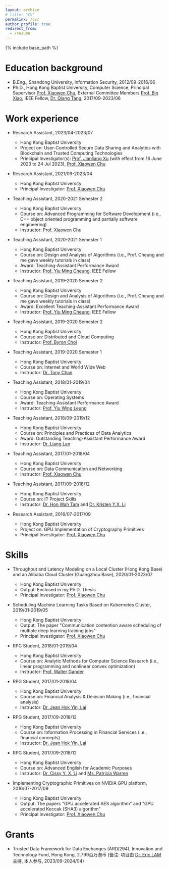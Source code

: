 ```yaml
---
layout: archive
# title: "CV"
permalink: /cv/
author_profile: true
redirect_from:
  - /resume
---
```


{% include base_path %}

Education background
======
* B.Eng., Shandong University, Information Security, 2012/09-2016/06
* Ph.D., Hong Kong Baptist University, Computer Science, Principal Supervisor [Prof. Xiaowen Chu](https://www.comp.hkbu.edu.hk/~chxw/), External Committee Members [Prof. Bin Xiao](https://web.comp.polyu.edu.hk/csbxiao/), IEEE Fellow, [Dr. Qiang Tang](https://www.sydney.edu.au/engineering/about/our-people/academic-staff/qiang-tang.html), 2017/09-2023/06


Work experience
======
* Research Assistant, 2023/04-2023/07
  * Hong Kong Baptist University
  * Project on: User-Controlled Secure Data Sharing and Analytics with Blockchain and Trusted Computing Technologies
  * Principal Investigator(s): [Prof. Jianliang Xu](https://www.comp.hkbu.edu.hk/~xujl/) (with effect from 16 June 2023 to 24 Jul 2023), [Prof. Xiaowen Chu](https://www.comp.hkbu.edu.hk/~chxw/)


* Research Assistant, 2021/09-2023/04
  * Hong Kong Baptist University
  * Principal Investigator: [Prof. Xiaowen Chu](https://www.comp.hkbu.edu.hk/~chxw/)

* Teaching Assistant, 2020-2021 Semester 2
  * Hong Kong Baptist University
  * Course on: Advanced Programming for Software Development (i.e., C++ object oriented programming and partially software engineering)
  * Instructor: [Prof. Xiaowen Chu](https://www.comp.hkbu.edu.hk/~chxw/)

* Teaching Assistant, 2020-2021 Semester 1
  * Hong Kong Baptist University
  * Course on: Design and Analysis of Algorithms (i.e., Prof. Cheung and me gave weekly tutorials in class)
  * Award: Teaching-Assistant Performance Award
  * Instructor: [Prof. Yiu Ming Cheung](https://www.comp.hkbu.edu.hk/~ymc/), IEEE Fellow
  
* Teaching Assistant, 2019-2020 Semester 2
  * Hong Kong Baptist University
  * Course on: Design and Analysis of Algorithms (i.e., Prof. Cheung and me gave weekly tutorials in class)
  * Award: Excellent Teaching-Assistant Performance Award
  * Instructor: [Prof. Yiu Ming Cheung](https://www.comp.hkbu.edu.hk/~ymc/), IEEE Fellow

* Teaching Assistant, 2019-2020 Semester 2
  * Hong Kong Baptist University
  * Course on: Distributed and Cloud Computing
  * Instructor: [Prof. Byron Choi](https://www.comp.hkbu.edu.hk/~bchoi/)

* Teaching Assistant, 2019-2020 Semester 1
  * Hong Kong Baptist University
  * Course on: Internet and World Wide Web
  * Instructor: [Dr. Tony Chan](https://www.linkedin.com/in/tony-chan-486908191/)

* Teaching Assistant, 2018/01-2019/04
  * Hong Kong Baptist University
  * Course on: Operating Systems
  * Award: Teaching-Assistant Performance Award
  * Instructor: [Prof. Yiu Wing Leung](https://www.comp.hkbu.edu.hk/v1/?page=profile&id=ywleung)

* Teaching Assistant, 2018/09-2019/12
  * Hong Kong Baptist University
  * Course on: Principles and Practices of Data Analytics
  * Award: Outstanding Teaching-Assistant Performance Award
  * Instructor: [Dr. Liang Lan](https://imd.hkbu.edu.hk/faculty-member/Dr-LAN-Liang.html)

* Teaching Assistant, 2017/01-2018/04
  * Hong Kong Baptist University
  * Course on: Data Communication and Networking
  * Instructor: [Prof. Xiaowen Chu](https://www.comp.hkbu.edu.hk/~chxw/)

* Teaching Assistant, 2017/09-2018/12
  * Hong Kong Baptist University
  * Course on: IT Project Skills
  * Instructor: [Dr. Hon Wah Tam](https://biography.omicsonline.org/hong-kong/hong-kong-baptist-university/hon-wah-tam-643540) and [Dr. Kristen Y.X. Li](https://www.comp.hkbu.edu.hk/v1/?page=profile&id=csyxli) 

* Research Assistant, 2016/07-2017/09
  * Hong Kong Baptist University
  * Project on: GPU Implementation of Cryptography Primitives
  * Principal Investigator: [Prof. Xiaowen Chu](https://www.comp.hkbu.edu.hk/~chxw/)



Skills
======  

* Throughput and Latency Modeling on a Local Cluster (Hong Kong Base) and an Alibaba Cloud Cluster (Guangzhou Base), 2020/01-2023/07
  * Hong Kong Baptist University
  * Output: Enclosed in my Ph.D. Thesis
  * Principal Investigator: [Prof. Xiaowen Chu](https://www.comp.hkbu.edu.hk/~chxw/)

* Scheduling Machine Learning Tasks Based on Kubernetes Cluster, 2019/01-2019/05
  * Hong Kong Baptist University
  * Output: The paper "Communication contention aware scheduling of multiple deep learning training jobs"
  * Principal Investigator: [Prof. Xiaowen Chu](https://www.comp.hkbu.edu.hk/~chxw/)

* RPG Student, 2018/01-2019/04
  * Hong Kong Baptist University
  * Course on: Analytic Methods for Computer Science Research (i.e., linear programming and nonlinear convex optimization)
  * Instructor: [Prof. Walter Gander](https://people.inf.ethz.ch/gander/)

* RPG Student, 2017/01-2018/04
  * Hong Kong Baptist University
  * Course on: Financial Analysis & Decision Making (i.e., financial analysis)
  * Instructor: [Dr. Jean Hok Yin, Lai](https://www.comp.hkbu.edu.hk/v1/?page=profile&id=jeanlai)

* RPG Student, 2017/09-2018/12
  * Hong Kong Baptist University
  * Course on: Information Processing in Financial Services (i.e., financial concepts)
  * Instructor: [Dr. Jean Hok Yin, Lai](https://www.comp.hkbu.edu.hk/v1/?page=profile&id=jeanlai)

* RPG Student, 2017/09-2018/12
  * Hong Kong Baptist University
  * Course on: Advanced English for Academic Purposes
  * Instructor: [Dr. Cissy Y. X. Li](https://artsbu.hkbu.edu.hk/about-us/our-community-of-teachers-and-researchers/dr-cissy-li) and [Ms. Patricia Warren](https://biography.omicsonline.org/china/hong-kong-baptist-university-hkbu/patricia-warren-206075)

* Implementing Cryptographic Primitives on NVIDIA GPU platform, 2016/07-2017/09
  * Hong Kong Baptist University
  * Output: The papers "GPU accelerated AES algorithm" and "GPU accelerated Keccak (SHA3) algorithm"
  * Principal Investigator: [Prof. Xiaowen Chu](https://www.comp.hkbu.edu.hk/~chxw/)

  
Grants
======
* Trusted Data Framework for Data Exchanges (ARD/294), Innovation and Technology Fund, Hong Kong, 2.799百万港币 (备注: 项目由 [Dr. Eric LAM](https://www.linkedin.com/in/peifunglam2/) 主持, 本人参与, 2023/09-2024/04)


<!--
Service
======
* Reviewer (Journal)
  * IEEE Network Magazine, 2024, 2023.
  * IEEE Transactions on Big Data, 2023.
* Reviewer (Conference)
  * IEEE/ACM IWQoS, 2024; IEEE HPCC, 2021. 
* Technical Program Committee (Conference)
  * IEEE/ACM IWQoS, 2024.
* Session Chair (Conference)
  * AIPR 2023.-->

<!-- Skills
======
* Skill 1
* Skill 2
  * Sub-skill 2.1
  * Sub-skill 2.2
  * Sub-skill 2.3
* Skill 3 -->

<!-- Publications
======
  <ul>{% for post in site.publications %}
    {% include archive-single-cv.html %}
  {% endfor %}</ul> -->
  
<!-- Talks
======
  <ul>{% for post in site.talks %}
    {% include archive-single-talk-cv.html %}
  {% endfor %}</ul> -->
